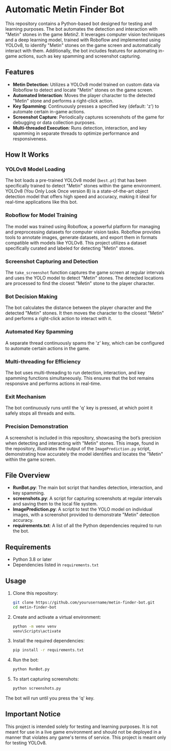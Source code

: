 # Automatic Metin Finder Bot

This repository contains a Python-based bot designed for testing and learning purposes. The bot automates the detection and interaction with "Metin" stones in the game *Metin2*. It leverages computer vision techniques and a deep learning model, trained with Roboflow and implemented using YOLOv8, to identify "Metin" stones on the game screen and automatically interact with them. Additionally, the bot includes features for automating in-game actions, such as key spamming and screenshot capturing.

## Features

- **Metin Detection**: Utilizes a YOLOv8 model trained on custom data via Roboflow to detect and locate "Metin" stones on the game screen.
- **Automated Interaction**: Moves the player character to the detected "Metin" stone and performs a right-click action.
- **Key Spamming**: Continuously presses a specified key (default: 'z') to automate certain in-game actions.
- **Screenshot Capture**: Periodically captures screenshots of the game for debugging or data collection purposes.
- **Multi-threaded Execution**: Runs detection, interaction, and key spamming in separate threads to optimize performance and responsiveness.

## How It Works

### YOLOv8 Model Loading
The bot loads a pre-trained YOLOv8 model (`best.pt`) that has been specifically trained to detect "Metin" stones within the game environment. YOLOv8 (You Only Look Once version 8) is a state-of-the-art object detection model that offers high speed and accuracy, making it ideal for real-time applications like this bot.

### Roboflow for Model Training
The model was trained using Roboflow, a powerful platform for managing and preprocessing datasets for computer vision tasks. Roboflow provides tools to annotate images, generate datasets, and export them in formats compatible with models like YOLOv8. This project utilizes a dataset specifically curated and labeled for detecting "Metin" stones.

### Screenshot Capturing and Detection
The `take_screenshot` function captures the game screen at regular intervals and uses the YOLO model to detect "Metin" stones. The detected locations are processed to find the closest "Metin" stone to the player character.

### Bot Decision Making
The bot calculates the distance between the player character and the detected "Metin" stones. It then moves the character to the closest "Metin" and performs a right-click action to interact with it.

### Automated Key Spamming
A separate thread continuously spams the 'z' key, which can be configured to automate certain actions in the game.

### Multi-threading for Efficiency
The bot uses multi-threading to run detection, interaction, and key spamming functions simultaneously. This ensures that the bot remains responsive and performs actions in real-time.

### Exit Mechanism
The bot continuously runs until the 'q' key is pressed, at which point it safely stops all threads and exits.

### Precision Demonstration
A screenshot is included in this repository, showcasing the bot’s precision when detecting and interacting with "Metin" stones. This image, found in the repository, illustrates the output of the `ImagePrediction.py` script, demonstrating how accurately the model identifies and locates the "Metin" within the game screen.

## File Overview

- **RunBot.py**: The main bot script that handles detection, interaction, and key spamming.
- **screenshots.py**: A script for capturing screenshots at regular intervals and saving them to the local file system.
- **ImagePrediction.py**: A script to test the YOLO model on individual images, with a screenshot provided to demonstrate "Metin" detection accuracy.
- **requirements.txt**: A list of all the Python dependencies required to run the bot.

## Requirements

- Python 3.8 or later
- Dependencies listed in `requirements.txt`

## Usage

1. Clone this repository:
   ```bash
   git clone https://github.com/yourusername/metin-finder-bot.git
   cd metin-finder-bot
   ```

2. Create and activate a virtual environment:
   ```bash
   python -m venv venv
   venv\Scripts\activate
   ```

3. Install the required dependencies:
   ```bash
   pip install -r requirements.txt
   ```

4. Run the bot:
   ```bash
   python RunBot.py
   ```

5. To start capturing screenshots:
   ```bash
   python screenshots.py
   ```

The bot will run until you press the 'q' key.

## Important Notice

This project is intended solely for testing and learning purposes. It is not meant for use in a live game environment and should not be deployed in a manner that violates any game's terms of service. This project is meant only for testing YOLOv8.
